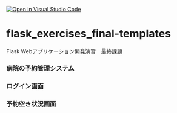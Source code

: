 [![Open in Visual Studio Code](https://classroom.github.com/assets/open-in-vscode-718a45dd9cf7e7f842a935f5ebbe5719a5e09af4491e668f4dbf3b35d5cca122.svg)](https://classroom.github.com/online_ide?assignment_repo_id=11258248&assignment_repo_type=AssignmentRepo)
# flask_exercises_final-templates
Flask Webアプリケーション開発演習　最終課題

### 病院の予約管理システム

### ログイン画面
### 予約空き状況画面